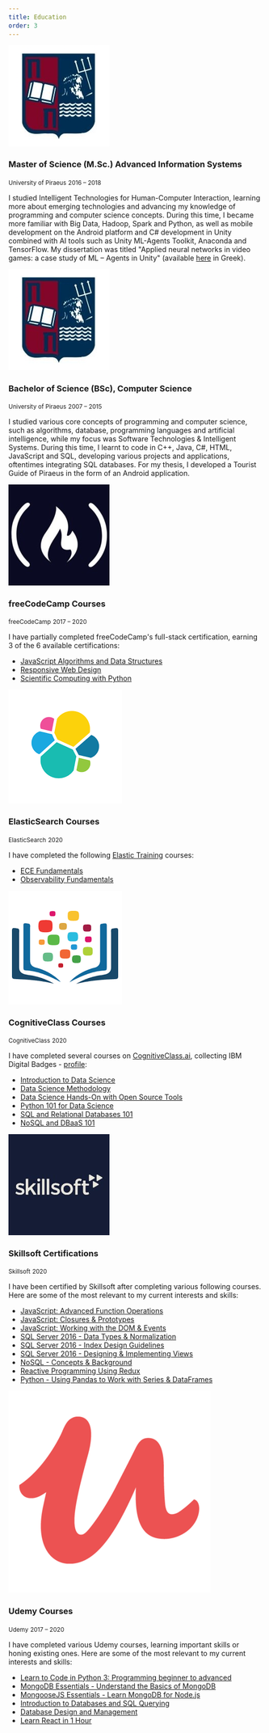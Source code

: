 ```yaml
---
title: Education
order: 3
---
```


<div class="flex mt-4">
  <div class="w-20 flex-grow-0 flex-shrink-0 media-col pt-2"><img src="./unipi.png" /></div>
  <div>
  <h3 class="text-2xl">Master of Science (M.Sc.) Advanced Information Systems</h3>
  <small class="text-xs block text-gray-700">University of Piraeus</small>
  <small class="text-xs block text-gray-700 mb-4">2016 – 2018</small>
  </div>
</div>

I studied Intelligent Technologies for Human-Computer Interaction, learning more about emerging technologies and advancing my knowledge of programming and computer science concepts. During this time, I became more familiar with Big Data, Hadoop, Spark and Python, as well as mobile development on the Android platform and C# development in Unity combined with AI tools such as Unity ML-Agents Toolkit, Anaconda and TensorFlow. My dissertation was titled "Applied neural networks in video games: a case study of ML – Agents in Unity" (available [here](http://dione.lib.unipi.gr/xmlui/bitstream/handle/unipi/11835/maciohsek_16018.pdf?sequence=1&isAllowed=y) in Greek).

<div class="flex mt-12">
  <div class="w-20 flex-grow-0 flex-shrink-0 media-col pt-2"><img src="./unipi.png" /></div>
  <div>
  <h3 class="text-2xl">Bachelor of Science (BSc), Computer Science</h3>
  <small class="text-xs block text-gray-700">University of Piraeus</small>
  <small class="text-xs block text-gray-700 mb-4">2007 – 2015</small>
  </div>
</div>

I studied various core concepts of programming and computer science, such as algorithms, database, programming languages and artificial intelligence, while my focus was Software Technologies & Intelligent Systems. During this time, I learnt to code in C++, Java, C#, HTML, JavaScript and SQL, developing various projects and applications, oftentimes integrating SQL databases. For my thesis, I developed a Tourist Guide of Piraeus in the form of an Android application.

<div class="flex mt-12">
  <div class="w-20 flex-grow-0 flex-shrink-0 media-col pt-2"><img src="./code_camp.jpg" /></div>
  <div>
  <h3 class="text-2xl">freeCodeCamp Courses</h3>
  <small class="text-xs block text-gray-700">freeCodeCamp</small>
  <small class="text-xs block text-gray-700 mb-4">2017 – 2020</small>
  </div>  
</div>

I have partially completed freeCodeCamp's full-stack certification, earning 3 of the 6 available certifications:

- [JavaScript Algorithms and Data Structures](https://www.freecodecamp.org/certification/trinityyi/javascript-algorithms-and-data-structures)
- [Responsive Web Design](https://www.freecodecamp.org/certification/trinityyi/responsive-web-design)
- [Scientific Computing with Python](https://www.freecodecamp.org/certification/trinityyi/scientific-computing-with-python-v7)

<div class="flex mt-12">
  <div class="w-20 flex-grow-0 flex-shrink-0 media-col pt-2"><img src="./elastic.png" /></div>
  <div>
  <h3 class="text-2xl">ElasticSearch Courses</h3>
  <small class="text-xs block text-gray-700">ElasticSearch</small>
  <small class="text-xs block text-gray-700 mb-4">2020</small>
  </div>  
</div>

I have completed the following [Elastic Training](https://www.elastic.co/training/) courses:
- [ECE Fundamentals](https://www.elastic.co/training/ece-fundamentals)
- [Observability Fundamentals](https://www.elastic.co/training/observability-fundamentals)

<div class="flex mt-12">
  <div class="w-20 flex-grow-0 flex-shrink-0 media-col pt-2"><img src="./CognitiveClass.png" /></div>
  <div>
  <h3 class="text-2xl">CognitiveClass Courses</h3>
  <small class="text-xs block text-gray-700">CognitiveClass</small>
  <small class="text-xs block text-gray-700 mb-4">2020</small>
  </div>  
</div>

I have completed several courses on [CognitiveClass.ai](https://cognitiveclass.ai/), collecting IBM Digital Badges - [profile](https://www.youracclaim.com/users/isabelle-maciohsek):
- [Introduction to Data Science](https://courses.cognitiveclass.ai/certificates/aabca5437d4545898b8864621efc69a2)
- [Data Science Methodology](https://courses.cognitiveclass.ai/certificates/48e43dcf20944000ab6bb57272f10565)
- [Data Science Hands-On with Open Source Tools](https://courses.cognitiveclass.ai/certificates/72cb65a6f23d439cb39dfae57189b9f4)
- [Python 101 for Data Science](https://courses.cognitiveclass.ai/certificates/f78d1a1c0a54475390839a1a81e9af7f)
- [SQL and Relational Databases 101](https://courses.cognitiveclass.ai/certificates/4811b57529ea4b40874d7335cfef4ee5)
- [NoSQL and DBaaS 101](https://courses.cognitiveclass.ai/certificates/9bb8a12dc1c747db9b7a837abbcf44a2)

<div class="flex mt-12">
  <div class="w-20 flex-grow-0 flex-shrink-0 media-col pt-2"><img src="./skillsoft.jpg" /></div>
  <div>
  <h3 class="text-2xl">Skillsoft Certifications</h3>
  <small class="text-xs block text-gray-700">Skillsoft</small>
  <small class="text-xs block text-gray-700 mb-4">2020</small>
  </div>  
</div>

I have been certified by Skillsoft after completing various following courses. Here are some of the most relevant to my current interests and skills:

- [JavaScript: Advanced Function Operations](https://www2.skillsoft.com/percipio-categories/javascript-core-concepts/)
- [JavaScript: Closures & Prototypes](https://www2.skillsoft.com/percipio-categories/javascript-core-concepts/)
- [JavaScript: Working with the DOM & Events](https://www2.skillsoft.com/percipio-categories/javascript-core-concepts/)
- [SQL Server 2016 - Data Types & Normalization](https://www2.skillsoft.com/percipio-categories/mcsa-sql-2016-database-development/)
- [SQL Server 2016 - Index Design Guidelines](https://www2.skillsoft.com/percipio-categories/mcsa-sql-2016-database-development/)
- [SQL Server 2016 - Designing & Implementing Views](https://www2.skillsoft.com/percipio-categories/mcsa-sql-2016-database-development/)
- [NoSQL - Concepts & Background](https://www2.skillsoft.com/percipio-categories/nosql/)
- [Reactive Programming Using Redux](https://www2.skillsoft.com/percipio-categories/react/)
- [Python - Using Pandas to Work with Series & DataFrames](https://www2.skillsoft.com/percipio-categories/data-science-track-1-data-analyst/?technology=python-3)

<div class="flex mt-12">
  <div class="w-20 flex-grow-0 flex-shrink-0 media-col pt-2"><img src="./udemy.png" /></div>
  <div>
  <h3 class="text-2xl">Udemy Courses</h3>
  <small class="text-xs block text-gray-700">Udemy</small>
  <small class="text-xs block text-gray-700 mb-4">2017 – 2020</small>
  </div>
</div>

I have completed various Udemy courses, learning important skills or honing existing ones. Here are some of the most relevant to my current interests and skills: 

- [Learn to Code in Python 3: Programming beginner to advanced](https://www.udemy.com/course/learn-python-programming-a-step-by-step-course-to-beginners/)
- [MongoDB Essentials - Understand the Basics of MongoDB](https://www.udemy.com/course/mongodb-essentials/)
- [MongooseJS Essentials - Learn MongoDB for Node.js](https://www.udemy.com/course/mongoosejs-essentials/)
- [Introduction to Databases and SQL Querying](https://www.udemy.com/course/introduction-to-databases-and-sql-querying/)
- [Database Design and Management](https://www.udemy.com/course/database-design-and-management/)
- [Learn React in 1 Hour](https://www.udemy.com/course/learn-react-in-1-hour/)
